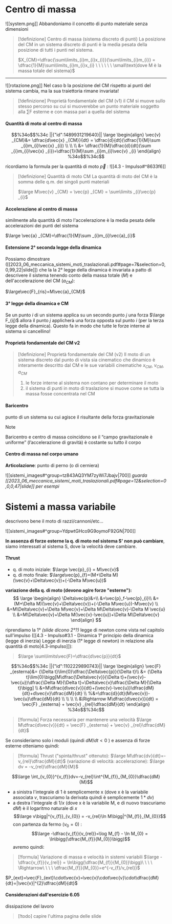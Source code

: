 # Centro di massa

![[system.png]]
Abbandoniamo il concetto di punto materiale senza dimensioni

> [!definizione] Centro di massa (sistema discreto di punti)
> La posizione del CM in un sistema discreto di punti è la media pesata della posizione di tutti i punti nel sistema.
> 
> $X_{CM}=\dfrac{\sum\limits_{i}m_{i}x_{i}}{\sum\limits_{i}m_{i}} = \dfrac{1}{M}\sum\limits_{i}m_{i}x_{i} \ \ \ \ \ \ \small\text{dove M è la massa totale del sistema}$

----

![[rotazione.png]]
Nel caso b la posizione del CM rispetto ai punti del sistema cambia, ma la sua traiettoria rimane invariata!

> [!definizione] Proprietà fondamentale del CM (v1)
> il CM si muove sullo stesso percorso su cui si muoverebbe un punto materiale soggetto alla ∑F esterne e con massa pari a quella del sistema


#### Quantità di moto al centro di massa
```math
%34o$$%34c
||{"id":1489931219640}||
\large 
\begin{align}
\vec{v} _{CM}&= \dfrac{d\vec{x} _{CM}}{dt} = \dfrac{d}{dt}(\dfrac{1}{M}\sum _{i}m_{i}\vec{x} _{i})
\\
\\
\\
&= \dfrac{1}{M}\dfrac{d}{dt}(\sum _{i}m_{i}\vec{x} _{i})=\dfrac{1}{M}\sum _{i}m_{i}\vec{v} _{i}

\end{align}
%34o$$%34c
```

ricordiamo la formula per la quantità di moto $\vec{p}$ :
![[4.3 - Impulso#^8633f6]]


> [!definizione] Quantità di moto CM
> La quantità di moto del CM è la somma delle q.m. dei singoli punti materiali
> 
> $\large M\vec{v} _{CM} = \vec{p} _{CM} = \sum\limits _{i}\vec{p} _{i}$

#### Accelerazione al centro di massa
similmente alla quantità di moto l'accelerazione è la media pesata delle accelerazioni dei punti del sistema

$\large \vec{a} _{CM}=\dfrac{1}{M}\sum _{i}m_{i}\vec{a}_{i}$

#### Estensione 2° seconda legge della dinamica
Possiamo dimostrare ([[2023_06_meccanica_sistemi_moti_traslazionali.pdf#page=7&selection=0,0,99,22|slide]]) che la la 2° legge della dinamica è invariata a patto di descrivere il sistema tenendo conto della massa totale ($M$) e dell'accelerazione del CM ($a_{CM}$):

$\large\vec{F}_{ris}=M\vec{a}_{CM}$

#### 3° legge della dinamica e CM
Se un punto *i* di un sistema applica su un secondo punto *j* una forza $\large F_{ij}$ allora il punto *j* applicherà una forza opposta sul punto *i* (per la terza legge della dinamica). Questo fa in modo che tutte le forze interne al sistema si cancellino!

#### Proprietà fondamentale del CM v2

> [!definizione] Proprietà fondamentale del CM (v2)
> Il moto di un sistema discreto dal punto di vista sia cinematico che dinamico è interamente descritto dal CM e le sue variabili cinematiche $x_{CM}$, $v_{CM}$, $a_{CM}$
> 1. le forze interne al sistema non contano per determinare il moto
> 2. il sistema di punti in moto di traslazione si muove come se tutta la massa fosse concentrata nel CM


#### Baricentro
punto di un sistema su cui agisce il risultante della forza gravitazionale

> [!note] 
> Baricentro e centro di massa coincidono se il “campo gravitazionale è uniforme” (l’accelerazione di gravità) è costante su tutto il corpo

#### Centro di massa nel corpo umano
**Articolazione**: punto di perno (o di cerniera)

![[sistemi_images#^group=tz843AQ3YM7zyWi7Jbajv|700]]
*guarda [[2023_06_meccanica_sistemi_moti_traslazionali.pdf#page=12&selection=0,0,0,47|slide]] per esempi*

# Sistemi a massa variabile
descrivono bene il moto di razzi/cannoni/etc...

![[sistemi_images#^group=YdpwtGHco9G9oymoF92GN|700]]

**In assenza di forze esterne la q. di moto nel sistema S' non può cambiare**, siamo interessati al sistema S, dove la velocità deve cambiare.

#### Thrust

- q. di moto iniziale: $\large \vec{p}_{i} = M\vec{v}$
- q. di moto finale: $\large\vec{p}_{f}=(M+\Delta M)(\vec{v}+\Delta\vec{v})+(-\Delta M\vec{u})$

**variazione della q. di moto (devono agire forze "esterne"):**
$$
\large
\begin{align}
\Delta\vec{p}&=\\
&=\vec{p}_f-\vec{p}_{i}\\
&=(M+\Delta M)(\vec{v}+\Delta\vec{v})+(-\Delta M\vec{u})-M\vec{v} \\ &=M\Delta\vec{v}+\Delta M\vec{v}+\Delta M\Delta\vec{v}-\Delta M \vec{u} \\
&=M\Delta\vec{v}+\Delta M(\vec{v}-\vec{u})+\Delta M\Delta\vec{v}
\end{align}
$$

riprendiamo la 1° *(slide dicono 2°?)* legge di newton come vista nel capitolo sull'impulso ([[4.3 - Impulso#3.1 - Dinamica 1° principio della dinamica (legge di inerzia) Legge di inerzia (1° legge di newton) in relazione alla quantità di moto|4.3-impulso]]):

> $\large \sum\limits\vec{F}=\dfrac{d\vec{p}}{dt}$

```math
%34o$$%34c
||{"id":1102229890743}||
\large
\begin{align}
\vec{F} _{esterna}&= {\Delta t}\lim{0}\dfrac{\Delta\vec{p}}{\Delta t}\\

&= {\Delta t}\lim{0}\bigg[M\dfrac{\Delta\vec{v}}{\Delta t}+(\vec{v}-\vec{u})\dfrac{\Delta M}{\Delta t}+\Delta\vec{v}\dfrac{\Delta M}{\Delta t}\bigg] \\

&=M\dfrac{d\vec{v}}{dt}+(\vec{v}-\vec{u})\dfrac{dM}{dt}+d\vec{v}\dfrac{dM}{dt} \\

%&=\dfrac{d}{dt}(M\vec{v})-\vec{u}\dfrac{dM}{dt} \\
\\
\\
\\
&\Rightarrow M\dfrac{d\vec{v}}{dt} = \vec{F} _{esterna} + \vec{v} _{rel}\dfrac{dM}{dt}
\end{align}
%34o$$%34c
```

> [!formula] Forza necessaria per mantenere una velocità
> $\large M\dfrac{d\vec{v}}{dt} = \vec{F} _{esterna} + \vec{v} _{rel}\dfrac{dM}{dt}$

Se consideriamo solo i moduli (quindi $dM/dt<0$ ) e assenza di forze esterne otteniamo quindi:

> [!formula] Thrust
> ("spinta/thrust" ottenuto): $\large M\dfrac{dv}{dt}=-v_{rel}\dfrac{dM}{dt}$
> (variazione di velocità: accelerazione): $\large dv = -v_{rel}\dfrac{dM}{M}$

$$\large \int_{v_{0}}^{v_{f}}dv=-v_{rel}\int^{M_{f}}_{M_{0}}\dfrac{dM}{M}$$
- a sinistra l'integrale di 1 è semplicemente x (dove x è la variabile associata $v$, trascuriamo la derivata quindi è semplicemente $1*dv$)
- a destra l'integrale di $1/x$ (dove x è la variabile M, e di nuovo trascuriamo $dM$) è il logaritmo naturale di $x$
$$\large v\bigg|^{v_{f}}_{v_{0}} = -v_{rel}\ln M\bigg|^{M_{f}}_{M_{0}}$$
con partenza da fermo ($v_{0}=0$) :
$$\large -\dfrac{v_{f}}{v_{rel}}=\log M_{f} - \ln M_{0} = \ln\bigg(\dfrac{M_{f}}{M_{0}}\bigg)$$
avremo quindi:
> [!formula] Variazione di massa e velocità in sistemi variabili
> $\large -\dfrac{v_{f}}{v_{rel}} = \ln\bigg(\dfrac{M_{f}}{M_{0}}\bigg)\ \ \ \ \Rightarrow\ \ \ \ \dfrac{M_{f}}{M_{0}}=e^{-v_{f}/v_{rel}}$

$P_{ext}=\vec{F}_{ext}\cdot\vec{v}=\vec{v}\cdot\vec{v}\cdot\dfrac{dM}{dt}=|\vec{v}|^{2}\dfrac{dM}{dt}$

#### Considerazioni dall'esercizio 6.05
dissipazione del lavoro

> [!todo] capire l'ultima pagina delle slide

